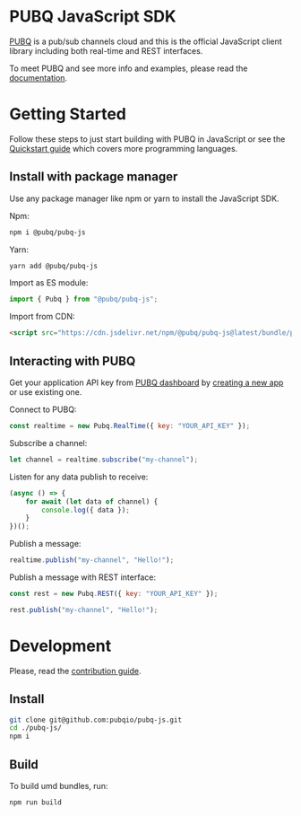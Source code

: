 # PUBQ JavaScript SDK

[PUBQ](https://pubq.io) is a pub/sub channels cloud and this is the official JavaScript client library including both real-time and REST interfaces.

To meet PUBQ and see more info and examples, please read the [documentation](https://pubq.io/docs).

# Getting Started

Follow these steps to just start building with PUBQ in JavaScript or see the [Quickstart guide](https://pubq.io/docs/getting-started/quickstart) which covers more programming languages.

## Install with package manager

Use any package manager like npm or yarn to install the JavaScript SDK.

Npm:

```bash
npm i @pubq/pubq-js
```

Yarn:

```bash
yarn add @pubq/pubq-js
```

Import as ES module:

```js
import { Pubq } from "@pubq/pubq-js";
```

Import from CDN:

```html
<script src="https://cdn.jsdelivr.net/npm/@pubq/pubq-js@latest/bundle/pubq.js"></script>
```

## Interacting with PUBQ

Get your application API key from [PUBQ dashboard](https://dashboard.pubq.io) by [creating a new app](https://dashboard.pubq.io/applications/create) or use existing one.

Connect to PUBQ:

```js
const realtime = new Pubq.RealTime({ key: "YOUR_API_KEY" });
```

Subscribe a channel:

```js
let channel = realtime.subscribe("my-channel");
```

Listen for any data publish to receive:

```js
(async () => {
    for await (let data of channel) {
        console.log({ data });
    }
})();
```

Publish a message:

```js
realtime.publish("my-channel", "Hello!");
```

Publish a message with REST interface:

```js
const rest = new Pubq.REST({ key: "YOUR_API_KEY" });

rest.publish("my-channel", "Hello!");
```

# Development

Please, read the [contribution guide](https://pubq.io/docs/basics/contribution).

## Install

```bash
git clone git@github.com:pubqio/pubq-js.git
cd ./pubq-js/
npm i
```

## Build

To build umd bundles, run:

```bash
npm run build
```
